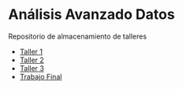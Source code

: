 # Análisis Avanzado Datos

Repositorio de almacenamiento de talleres

- [Taller 1](https://diegoa-rodriguezc.github.io/Analisis_Avanzado_Datos/Taller_1/Taller_1.html)
- [Taller 2](https://diegoa-rodriguezc.github.io/Analisis_Avanzado_Datos/Taller_2/Taller_2.html)
- [Taller 3](https://diegoa-rodriguezc.github.io/Analisis_Avanzado_Datos/Taller_3/Taller_3.html)
- [Trabajo Final](https://diegoa-rodriguezc.github.io/Analisis_Avanzado_Datos/TrabajoFinal/TrabajoFinal.html)

